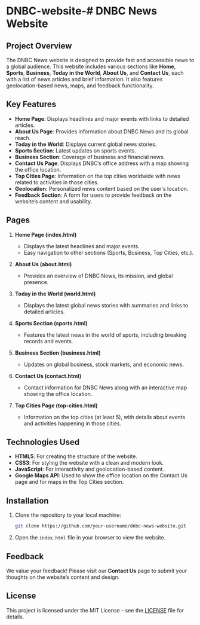 # DNBC-website-# DNBC News Website

## Project Overview
The DNBC News website is designed to provide fast and accessible news to a global audience. This website includes various sections like **Home**, **Sports**, **Business**, **Today in the World**, **About Us**, and **Contact Us**, each with a list of news articles and brief information. It also features geolocation-based news, maps, and feedback functionality.

## Key Features
- **Home Page**: Displays headlines and major events with links to detailed articles.
- **About Us Page**: Provides information about DNBC News and its global reach.
- **Today in the World**: Displays current global news stories.
- **Sports Section**: Latest updates on sports events.
- **Business Section**: Coverage of business and financial news.
- **Contact Us Page**: Displays DNBC’s office address with a map showing the office location.
- **Top Cities Page**: Information on the top cities worldwide with news related to activities in those cities.
- **Geolocation**: Personalized news content based on the user's location.
- **Feedback Section**: A form for users to provide feedback on the website’s content and usability.

## Pages
1. **Home Page (index.html)**  
   - Displays the latest headlines and major events.
   - Easy navigation to other sections (Sports, Business, Top Cities, etc.).

2. **About Us (about.html)**  
   - Provides an overview of DNBC News, its mission, and global presence.

3. **Today in the World (world.html)**  
   - Displays the latest global news stories with summaries and links to detailed articles.

4. **Sports Section (sports.html)**  
   - Features the latest news in the world of sports, including breaking records and events.

5. **Business Section (business.html)**  
   - Updates on global business, stock markets, and economic news.

6. **Contact Us (contact.html)**  
   - Contact information for DNBC News along with an interactive map showing the office location.

7. **Top Cities Page (top-cities.html)**  
   - Information on the top cities (at least 5), with details about events and activities happening in those cities.

## Technologies Used
- **HTML5**: For creating the structure of the website.
- **CSS3**: For styling the website with a clean and modern look.
- **JavaScript**: For interactivity and geolocation-based content.
- **Google Maps API**: Used to show the office location on the Contact Us page and for maps in the Top Cities section.
  
## Installation
1. Clone the repository to your local machine:
    ```bash
    git clone https://github.com/your-username/dnbc-news-website.git
    ```
2. Open the `index.html` file in your browser to view the website.

## Feedback
We value your feedback! Please visit our **Contact Us** page to submit your thoughts on the website’s content and design.

## License
This project is licensed under the MIT License - see the [LICENSE](LICENSE) file for details.


